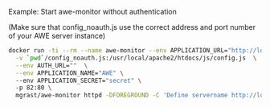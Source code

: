 

Example: Start awe-monitor without authentication

(Make sure that config_noauth.js use the correct address and port number of your AWE server instance)

```bash
docker run -ti --rm --name awe-monitor --env APPLICATION_URL="http://localhost:82" \
  -v `pwd`/config_noauth.js:/usr/local/apache2/htdocs/js/config.js  \
  --env AUTH_URL=""  \
  --env APPLICATION_NAME="AWE" \ 
  --env APPLICATION_SECRET="secret" \ 
  -p 82:80 \
  mgrast/awe-monitor httpd -DFOREGROUND -C 'Define servername http://localhost:82'
```